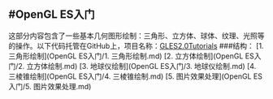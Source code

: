 
#OpenGL ES入门
---
这部分内容包含了一些基本几何图形绘制：三角形、立方体、球体、纹理、光照等的操作。以下代码托管在GitHub上，项目名称：[GLES2.0Tutorials](https://github.com/LinuxparaChen/AGLES2.0Tutorials)
###结构：
[1. 三角形绘制](OpenGL ES入门/1. 三角形绘制.md)
[2. 立方体绘制](OpenGL ES入门/2. 立方体绘制.md)
[3. 地球仪绘制](OpenGL ES入门/3. 地球仪绘制.md)
[4. 三棱锥绘制](OpenGL ES入门/4. 三棱锥绘制.md)
[5. 图片效果处理](OpenGL ES入门/5. 图片效果处理.md)